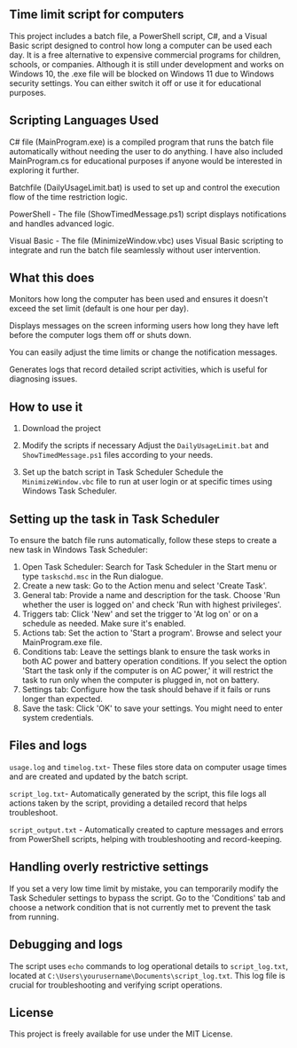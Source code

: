 
Time limit script for computers
-------------------------------

This project includes a batch file, a PowerShell script, C#, and a Visual Basic script designed to control how long a computer can be used each day. It is a free alternative to expensive commercial programs for children, schools, or companies. Although it is still under development and works on Windows 10, the .exe file will be blocked on Windows 11 due to Windows security settings. You can either switch it off or  use it for educational purposes.

Scripting Languages Used
------------------------

C# file (MainProgram.exe) is a compiled program that runs the batch file automatically without needing the user to do anything. I have also included MainProgram.cs for educational purposes if anyone would be interested in exploring it further.

Batchfile (DailyUsageLimit.bat) is used to set up and control the execution flow of the time restriction logic.

PowerShell - The file (ShowTimedMessage.ps1) script displays notifications and handles advanced logic.

Visual Basic - The file (MinimizeWindow.vbc)  uses Visual Basic scripting to integrate and run the batch file seamlessly without user intervention.


What this does
--------------

Monitors how long the computer has been used and ensures it doesn't exceed the set limit (default is one hour per day).

Displays messages on the screen informing users how long they have left before the computer logs them off or shuts down.

You can easily adjust the time limits or change the notification messages.

Generates logs that record detailed script activities, which is useful for diagnosing issues.


How to use it
-------------

1. Download the project
   
   
2. Modify the scripts if necessary
   	Adjust the `DailyUsageLimit.bat` and `ShowTimedMessage.ps1` files according to your needs.

3. Set up the batch script in Task Scheduler
   	Schedule the `MinimizeWindow.vbc` file to run at user login or at specific times using Windows Task Scheduler.


Setting up the task in Task Scheduler
-------------------------------------

To ensure the batch file runs automatically, follow these steps to create a new task in Windows Task Scheduler:

1. Open Task Scheduler: Search for Task Scheduler in the Start menu or type `taskschd.msc` in the Run dialogue.
2. Create a new task: Go to the Action menu and select 'Create Task'.
3. General tab: Provide a name and description for the task. Choose 'Run whether the user is logged on' and check 'Run with highest privileges'.
4. Triggers tab: Click 'New' and set the trigger to 'At log on' or on a schedule as needed. Make sure it's enabled.
5. Actions tab: Set the action to 'Start a program'. Browse and select your MainProgram.exe file. 
6. Conditions tab: Leave the settings blank to ensure the task works in both AC power and battery operation conditions. If you select the option 'Start the task only if the computer is on AC power,' it will restrict the task to run only when the computer is plugged in, not on battery.
7. Settings tab: Configure how the task should behave if it fails or runs longer than expected.
8. Save the task: Click 'OK' to save your settings. You might need to enter system credentials.


Files and logs
--------------

`usage.log` and `timelog.txt`- These files store data on computer usage times and are created and updated by the batch script.

`script_log.txt`- Automatically generated by the script, this file logs all actions taken by the script, providing a detailed record that helps troubleshoot.

`script_output.txt` - Automatically created to capture messages and errors from PowerShell scripts, helping with troubleshooting and record-keeping.

Handling overly restrictive settings
------------------------------------

If you set a very low time limit by mistake, you can temporarily modify the Task Scheduler settings to bypass the script. Go to the 'Conditions' tab and choose a network condition that is not currently met to prevent the task from running.


Debugging and logs
------------------

The script uses `echo` commands to log operational details to `script_log.txt`, located at `C:\Users\yourusername\Documents\script_log.txt`. This log file is crucial for troubleshooting and verifying script operations.


License
-------

This project is freely available for use under the MIT License.
